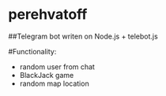 # perehvatoff
##Telegram bot writen on Node.js + telebot.js

#Functionality:
* random user from chat
* BlackJack game
* random map location
